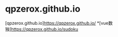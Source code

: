 # qpzerox.github.io
[qpzerox.github.io]<https://qpzerox.github.io/>
*[vue数独]<https://qpzerox.github.io/sudoku>
